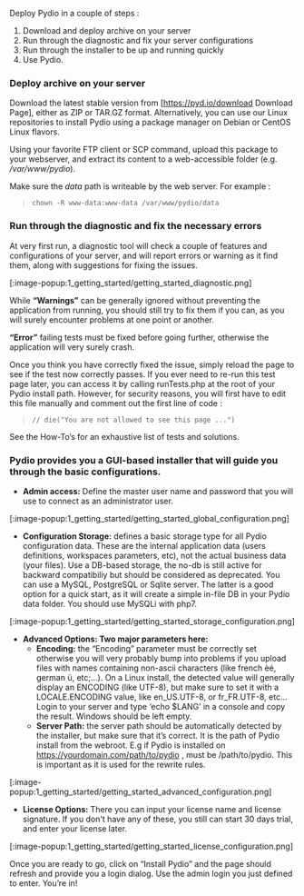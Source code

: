 Deploy Pydio in a couple of steps :

1. Download and deploy archive on your server
2. Run through the diagnostic and fix your server configurations
3. Run through the installer to be up and running quickly
4. Use Pydio.

### Deploy archive on your server

Download the latest stable version from [https://pyd.io/download Download Page], either as ZIP or TAR.GZ format. Alternatively, you can use our Linux repositories to install Pydio using a package manager on Debian or CentOS Linux flavors.

Using your favorite FTP client or SCP command, upload this package to your webserver, and extract its content to a web-accessible folder (e.g. */var/www/pydio*).

Make sure the *data* path is writeable by the web server. For example :

> `chown -R www-data:www-data /var/www/pydio/data`

### Run through the diagnostic and fix the necessary errors

At very first run, a diagnostic tool will check a couple of features and configurations of your server, and will report errors or warning as it find them, along with suggestions for fixing the issues.

[:image-popup:1_getting_started/getting_started_diagnostic.png]

While **“Warnings”** can be generally ignored without preventing the application from running, you should still try to fix them if you can, as you will surely encounter problems at one point or another.

**“Error”** failing tests must be fixed before going further, otherwise the application will very surely crash.

Once you think you have correctly fixed the issue, simply reload the page to see if the test now correctly passes. If you ever need to re-run this test page later, you can access it by calling runTests.php at the root of your Pydio install path. However, for security reasons, you will first have to edit this file manually and comment out the first line of code :

> `// die("You are not allowed to see this page ...")`

See the How-To’s for an exhaustive list of tests and solutions.

### Pydio provides you a GUI-based installer that will guide you through the basic configurations.

- **Admin access:** Define the master user name and password that you will use to connect as an administrator user.

[:image-popup:1_getting_started/getting_started_global_configuration.png]

- **Configuration Storage:** defines a basic storage type for all Pydio configuration data. These are the internal application data (users definitions, workspaces parameters, etc), not the actual business data (your files).
Use a DB-based storage, the no-db is still active for backward compatibiliy but should be considered as deprecated.  You can use a MySQL, PostgreSQL or Sqlite server. The latter is a good option for a quick start, as it will create a simple in-file DB in your Pydio data folder. You should use MySQLi with php7.

[:image-popup:1_getting_started/getting_started_storage_configuration.png]

- **Advanced Options: Two major parameters here:**
    + **Encoding:** the “Encoding” parameter must be correctly set otherwise you will very probably bump into problems if you upload files with names containing non-ascii characters (like french èé, german ü, etc;…).
    On a Linux install, the detected value will generally display an ENCODING (like UTF-8), but make sure to set it with a LOCALE.ENCODING value, like en_US.UTF-8, or fr_FR.UTF-8, etc… Login to your server and type ‘echo $LANG’ in a console and copy the result.
    Windows should be left empty.
    + **Server Path:** the server path should be automatically detected by the installer, but make sure that it’s correct. It is the path of Pydio install from the webroot. E.g if Pydio is installed on https://yourdomain.com/path/to/pydio , must be /path/to/pydio. This is important as it is used for the rewrite rules.

[:image-popup:1_getting_started/getting_started_advanced_configuration.png]

- **License Options:**
There you can input your license name and license signature. If you don't have any of these, you still can start 30 days trial, and enter your license later.

[:image-popup:1_getting_started/getting_started_license_configuration.png]

Once you are ready to go, click on “Install Pydio” and the page should refresh and provide you a login dialog. Use the admin login you just defined to enter. You’re in!
